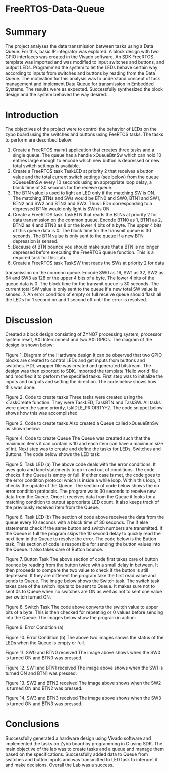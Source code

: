 # FreeRTOS-Data-Queue
# Summary
The project analyses the data transmission between tasks using a Data Queue. For this, basic IP integrator was explored. A block design with two GPIO interfaces was created in the Vivado software. An SDK FreeRTOS template was imported and was modified to input switches and buttons, and output LEDs. Programmed the system to let the LEDs behave certain way according to inputs from switches and buttons by reading from the Data Queue. The motivation for this analysis was to understand concept of task management and implement Data Queue for transmission in Embedded Systems. The results were as expected. Successfully synthesized the block design and the system behaved the way desired.
# Introduction
The objectives of the project were to control the behavior of LEDs on the zybo board using the switches and buttons using FeeRTOS tasks. The tasks to perform are described below:
1.	Create a FreeRTOS main() application that creates three tasks and a single queue. The queue has a handle xQueueBtnSw which can hold 10 entries large enough to encode which new button is depressed or new total switch settings is available. 
2.	Create a FreeRTOS task TaskLED at priority 2 that receives a button value and the total current switch settings (see below) from the queue xQueueBtnSw every 10 seconds using an appropriate loop delay, a block time of 30 seconds for the receive queue.
3.	The BTN value is used to light an LED only if the matching SW is ON. The matching BTNs and SWs would be BTN0 and SW0, BTN1 and SW1, BTN2 and SW2 and BTN3 and SW3. Thus LEDn corresponding to a depressed BTNn would only light is SWn is ON. 
4.	Create a FreeRTOS task TaskBTN that reads the BTNs at priority 2 for data transmission on the common queue. Encode BTN0 as 1, BTN1 as 2, BTN2 as 4 and BTN3 as 8 or the lower 4 bits of a byte. The upper 4 bits of this queue data is 0. The block time for the transmit queue is 30 seconds. The BTN value is only sent to the queue if a new BTN depression is sensed. 
5.	Because of BTN bounce you should make sure that a BTN is no longer depressed before executing the FreeRTOS queue function. This is a required task for this Lab. 
6.	Create a FreeRTOS task TaskSW that reads the SWs at priority 2 for data

transmission on the common queue. Encode SW0 as 16, SW1 as 32, SW2 as 64 and SW3 as 128 or the upper 4 bits of a byte. The lower 4 bits of the queue data is 0. The block time for the transmit queue is 30 seconds. The current total SW value is only sent to the queue if a new total SW value is sensed. 
7.	 An error condition of empty or full receive queue should flash all the LEDs for 1 second on and 1 second off until the error is resolved. 

# Discussion
Created a block design consisting of ZYNQ7 processing system, processor system reset, AXI Interconnect and two AXI GPIOs. The diagram of the design is shown below:
 
Figure 1. Diagram of the Hardware design
It can be observed that two GPIO blocks are created to control LEDs and get inputs from buttons and switches. HDL wrapper file was created and generated bitstream. The design was then exported to SDK. Imported the template ‘Hello world’ file and modified it to perform the specified tasks. 
First step was to initialize the inputs and outputs and setting the direction. The code below shows how this was done:
 
Figure 2. Code to create tasks
Three tasks were created using the xTaskCreate function. They were TaskLED, TaskBTN and TaskSW. All tasks were given the same priority, tskIDLE_PRIORITY+2. The code snippet below shows how this was accomplished
 
Figure 3. Code to create tasks
Also created a Queue called xQueueBtnSw as shown below:
 
Figure 4. Code to create Queue
The Queue was created such that the maximum items it can contain is 10 and each item can have a maximum size of int.
Next step was to create and define the tasks for LEDs, Switches and Buttons. The code below shows the LED task:
 
Figure 5. Task LED (a)
The above code deals with the error conditions. It uses goto and label statements to go in and out of conditions. The code checks if the Queue is empty or full. If either case is met, the code goes to the error condition protocol which is inside a while loop. Within this loop, it checks the update of the Queue. The section of code below shows the no error condition protocols. The program waits 30 seconds to receive new data from the Queue. Once it receives data from the Queue it looks for a matching condition to output appropriate LED count. It also keeps track of the previously received item from the Queue. 
 
Figure 6. Task LED (b)
The section of code above receives the data from the queue every 10 seconds with a block time of 30 seconds. The if else statements check if the same button and switch numbers are transmitted. If the Queue is full the program skips the 10 second delay to quickly read the next item in the Queue to resolve the error. 
The code below is the Button task. This section of code is responsible for sending the button values into the Queue. It also takes care of Button bounce.
 
Figure 7. Button Task 
The above section of code first takes care of button bounce by reading from the button twice with a small delay in between. It then proceeds to compare the two value to check if the button is still depressed. If they are different the program take the first read value and sends to Queue.
The image below shows the Switch task. The switch task takes care of the switch inputs to be sent to Queue. It makes sure not to sent 0s to Queue when no switches are ON as well as not to sent one value per switch turned ON. 

 
Figure 8. Switch Task 
The code above converts the switch value to upper bits of a byte. This is then checked for repeating or 0 values before sending into the Queue. 
The images below show the program in action:
 
Figure 9. Error Condition (a)

 
Figure 10. Error Condition (b)
The above two images shows the status of the LEDs when the Queue is empty or full.
 
Figure 11. SW0 and BTN0 received
The image above shows when the SW0 is turned ON and BTN0 was pressed.
 
Figure 12. SW1 and BTN1 received
The image above shows when the SW1 is turned ON and BTN1 was pressed.

 
Figure 13. SW2 and BTN2 received
The image above shows when the SW2 is turned ON and BTN2 was pressed.
 
Figure 14. SW3 and BTN3 received
The image above shows when the SW3 is turned ON and BTN3 was pressed.
# Conclusions
Successfully generated a hardware design using Vivado software and implemented the tasks on Zybo board by programming in C using SDK. The main objective of the lab was to create tasks and a queue and manage them based on the specifications. Successfully added data to Queue from switches and button inputs and was transmitted to LED task to interpret it and make decisions. Overall the Lab was a success. 
